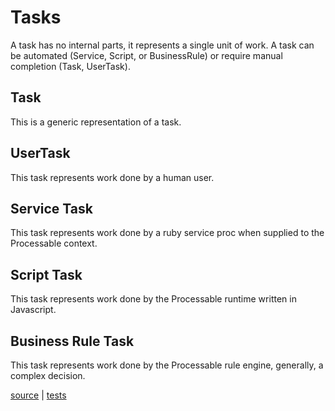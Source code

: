 # Tasks

A task has no internal parts, it represents a single unit of work. A task can be automated (Service, Script, or BusinessRule) or require manual completion (Task, UserTask).

## Task

This is a generic representation of a task.

## UserTask

This task represents work done by a human user.

## Service Task

This task represents work done by a ruby service proc when supplied to the Processable context.

## Script Task

This task represents work done by the Processable runtime written in Javascript.

## Business Rule Task

This task represents work done by the Processable rule engine, generally, a complex decision.

[source](../lib/bpmn/task.rb) | [tests](../test/bpmn/task.rb)
